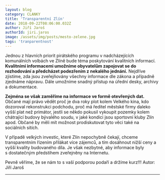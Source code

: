 ```yaml
---
layout: blog
category: CLANKY
title: 'Transparentní Zlín'
date: 2018-09-22T08:06:00.032Z
author: Jiří Jaroš
authorId: jiri.jaros
image: /assets/img/posts/mesto-zelene.jpg   
tags: 'tranparentnost'
---
```


Jednou z hlavních priorit pirátského programu v nadcházejících komunálních volbách ve Zlíně bude
téma poskytování kvalitních informací. **Kvalitními informacemi umožníme obyvatelům zapojovat se
do rozhodování a předcházet podezřením z nekalého jednání.** Nejdříve zjistíme, zda jsou
zveřejňovány všechny informace dle zákona a případně zjednáme nápravu. Dále umožníme snadný
přístup na úřední desky, archivy a dokumentace.

**Zejména se však zaměříme na informace ve formě otevřených dat.** Občané mají právo vědět proč je
dva roky plot kolem Velkého kina, kdo dozoroval rekonstrukci podchodu, proč má ředitel městské
firmy daleko vyšší plat než primátor, jestli se někdo pokusil vykoupit pozemky kolem chátrající
budovy bývalého soudu, v jaké kondici jsou sportovní kluby Zlín apod. Občané by měli mít možnost
prodiskutovat tyto věci také na sociálních sítích.

V případě velkých investic, které Zlín nepochybně čekají, chceme transparentním řízením přilákat více
zájemců, a tím dosáhnout nižší ceny a vyšší kvality budovaného díla. Je však nezbytné, aby informace
byly s dostatečným předstihem zveřejněny na Internetu.

Pevně věříme, že se nám to s vaší podporou podaří a držíme kurz!!!
Autor: Jiří Jaroš



- - -

